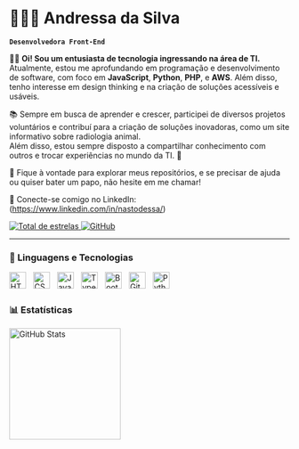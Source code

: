 # 👩🏿‍💻 **Andressa da Silva**

**`Desenvolvedora Front-End`**

👋🏾 **Oi! Sou um entusiasta de tecnologia ingressando na área de TI.**  
Atualmente, estou me aprofundando em programação e desenvolvimento de software, com foco em **JavaScript**, **Python**, **PHP**, e **AWS**. Além disso, tenho interesse em design thinking e na criação de soluções acessíveis e usáveis.

📚 Sempre em busca de aprender e crescer, participei de diversos projetos voluntários e contribuí para a criação de soluções inovadoras, como um site informativo sobre radiologia animal.  
Além disso, estou sempre disposto a compartilhar conhecimento com outros e trocar experiências no mundo da TI. 🚀

🔧 Fique à vontade para explorar meus repositórios, e se precisar de ajuda ou quiser bater um papo, não hesite em me chamar!

🔗 Conecte-se comigo no LinkedIn:
(https://www.linkedin.com/in/nastodessa/)


<p align="left">
           <a href="https://github.com/nastodessa?tab=repositories&sort=stargazers">
        <img 
            alt="Total de estrelas" 
            title="Total de estrelas GitHub" 
            src="https://custom-icon-badges.demolab.com/github/stars/nastodessa?color=55960c&style=for-the-badge&labelColor=488207&logo=star&label=estrelas"
        />
    </a>
    <a href="https://github.com/nastodessa?tab=followers">
        <img 
            alt="GitHub"
            title="Me siga no GitHub" 
            src="https://custom-icon-badges.demolab.com/github/followers/nastodessa?color=236ad3&labelColor=1155ba&style=for-the-badge&logo=github&label=Seguidores&logoColor=white"
        />
    </a>
</p>

---

### 🤖 Linguagens e Tecnologias

<img 
    align="left" 
    alt="HTML"
    title="HTML" 
    width="30px" 
    style="padding-right: 10px;" 
    src="https://cdn.jsdelivr.net/gh/devicons/devicon@latest/icons/html5/html5-original.svg" 
/>
<img 
    align="left" 
    alt="CSS" 
    title="CSS"
    width="30px" 
    style="padding-right: 10px;" 
    src="https://cdn.jsdelivr.net/gh/devicons/devicon@latest/icons/css3/css3-original.svg" 
/>
<img 
    align="left" 
    alt="JavaScript" 
    title="JavaScript"
    width="30px" 
    style="padding-right: 10px;" 
    src="https://cdn.jsdelivr.net/gh/devicons/devicon@latest/icons/javascript/javascript-original.svg" 
/>
<img 
    align="left" 
    alt="TypeScript"
    title="TypeScript" 
    width="30px" 
    style="padding-right: 10px;" 
    src="https://cdn.jsdelivr.net/gh/devicons/devicon@latest/icons/typescript/typescript-original.svg" 
/>
<img 
    align="left" 
    alt="Bootstrap"
    title="Bootstrap" 
    width="30px" 
    style="padding-right: 10px;" 
    src="https://cdn.jsdelivr.net/gh/devicons/devicon@latest/icons/bootstrap/bootstrap-original.svg" 
/>
<img 
    align="left" 
    alt="Git" 
    title="Git"
    width="30px" 
    style="padding-right: 10px;" 
    src="https://cdn.jsdelivr.net/gh/devicons/devicon@latest/icons/git/git-original.svg" 
/>
<img 
    align="left" 
    alt="Python" 
    title="Python"
    width="30px" 
    style="padding-right: 10px;" 
    src="https://cdn.jsdelivr.net/gh/devicons/devicon@latest/icons/python/python-original.svg" 
/>

<br/>
<br/>

### 📊 Estatísticas

<p>

<img 
      align="left" 
      alt="GitHub Stats" 
      height="200" 
      src="https://github-readme-stats.vercel.app/api/top-langs/?username=nastodessa&theme=tokyonight&layout=compact&custom_title=Tecnologias&langs_count=9" 
  />

</p>



